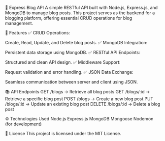 🚀 Express Blog API
A simple RESTful API built with Node.js, Express.js, and MongoDB to manage blog posts. This project serves as the backend for a blogging platform, offering essential CRUD operations for blog management.

📝 Features
✅ CRUD Operations:

Create, Read, Update, and Delete blog posts.
✅ MongoDB Integration:

Persistent data storage using MongoDB.
✅ RESTful API Endpoints:

Structured and clean API design.
✅ Middleware Support:

Request validation and error handling.
✅ JSON Data Exchange:

Seamless communication between server and client using JSON.

📚 API Endpoints
GET /blogs → Retrieve all blog posts
GET /blogs/:id → Retrieve a specific blog post
POST /blogs → Create a new blog post
PUT /blogs/:id → Update an existing blog post
DELETE /blogs/:id → Delete a blog post


⚙️ Technologies Used
Node.js
Express.js
MongoDB
Mongoose
Nodemon (for development)


📄 License
This project is licensed under the MIT License.

